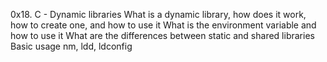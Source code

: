 0x18. C - Dynamic libraries
What is a dynamic library, how does it work, how to create one, and how to use it
What is the environment variable and how to use it
What are the differences between static and shared libraries
Basic usage nm, ldd, ldconfig
